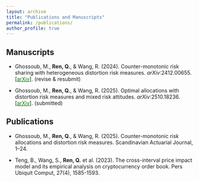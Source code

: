 ```yaml
---
layout: archive
title: "Publications and Manuscripts"
permalink: /publications/
author_profile: true
---
```


## Manuscripts

- Ghossoub, M., **Ren, Q.**, \& Wang, R. (2024). Counter-monotonic risk sharing with heterogeneous distortion risk measures. *arXiv*:2412.00655. [[<span style="color:green">arXiv</span>]](https://arxiv.org/abs/2412.00655). (revise \& resubmit)

- Ghossoub, M., **Ren, Q.**, \& Wang, R. (2025). Optimal allocations with distortion risk measures and mixed risk attitudes. *arXiv*:2510.18236. [[<span style="color:green">arXiv</span>]](https://arxiv.org/abs/2510.18236). (submitted)


## Publications

- Ghossoub, M., **Ren, Q.**, & Wang, R. (2025). Counter-monotonic risk allocations and distortion risk measures. Scandinavian Actuarial Journal, 1–24.

- Teng, B., Wang, S., **Ren, Q.** et al. (2023). The cross-interval price impact model and its empirical analysis on cryptocurrency order book. Pers Ubiquit Comput, 27(4), 1585-1593.

